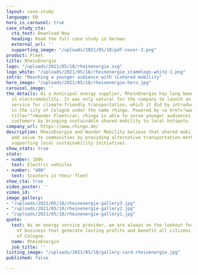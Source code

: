 ```yaml
---
layout: case-study
language: EN
hero_is_carousel: true
case_study_cta:
  cta_text: Download Now
  heading: Read the full case study in German
  external_url: ''
  supporting_image: "/uploads/2021/05/18/pdf-cover-3.png"
product: Fleet
title: RheinEnergie
logo: "/uploads/2021/05/18/rheinenergie.svg"
logo_white: "/uploads/2021/05/18/rheinenergie_stammlogo-white-1.png"
intro: "Reaching a younger audience with \Lshared mobility"
hero_image: "/uploads/2021/05/18/rheinenergie-hero.jpg"
carousel_image: ''
the_details: As a municipal energy supplier, RheinEnergie has long been a pioneer
  in electromobility. It was only natural for the company to launch an additional
  service for climate-friendly transportation, which it did by introducing 400 e-mopeds
  in the city of Cologne under the name rhingo. Powered by <a href="www.wundermobility.com/fleet"
  title="">Wunder Fleet</a>, rhingo is able to serve younger audiences and existing
  customers by bringing sustainable shared mobility to local hotspots.
company_url: https://www.rhingo.de/
description: RheinEnergie and Wunder Mobility believe that shared mobility services
  add value to communities by providing alternative transportation methods and by
  supporting local sustainability initiatives.
show_stats: true
stats:
- number: 100%
  text: Electric vehicles
- number: "400"
  text: Scooters in their fleet
show_cta: true
video_poster: ''
vimeo_id: ''
image_gallery:
- "/uploads/2021/05/18/rheinenergie-gallery3.jpg"
- "/uploads/2021/05/18/rheinenergie-gallery2.jpg"
- "/uploads/2021/05/18/rheinenergie-gallery1.jpg"
quote:
  text: As an energy service provider, we are always on the lookout for new areas
    of business that generate lasting profits and benefit all citizens of the city
    of Cologne.
  name: RheinEnergie
  job_title: ''
listing_image: "/uploads/2021/05/18/gallery-card-rheinenergie.jpg"
published: false

---
```

